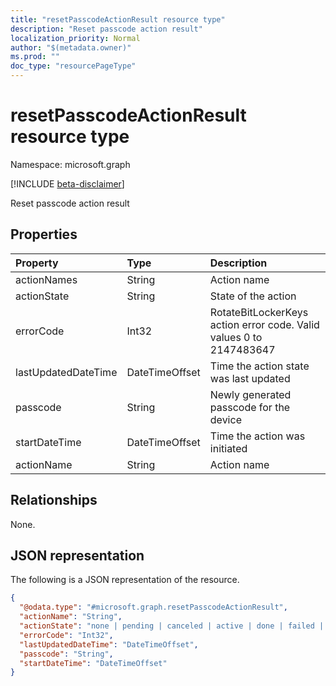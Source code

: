 ```yaml
---
title: "resetPasscodeActionResult resource type"
description: "Reset passcode action result"
localization_priority: Normal
author: "$(metadata.owner)"
ms.prod: ""
doc_type: "resourcePageType"
---
```


# resetPasscodeActionResult resource type

Namespace: microsoft.graph

[!INCLUDE [beta-disclaimer](../../includes/beta-disclaimer.md)]

Reset passcode action result

## Properties

| Property            | Type           | Description                                                         |
| :------------------ | :------------- | :------------------------------------------------------------------ |
| actionNames         | String         | Action name                                                         |
| actionState         | String         | State of the action                                                 |
| errorCode           | Int32          | RotateBitLockerKeys action error code. Valid values 0 to 2147483647 |
| lastUpdatedDateTime | DateTimeOffset | Time the action state was last updated                              |
| passcode            | String         | Newly generated passcode for the device                             |
| startDateTime       | DateTimeOffset | Time the action was initiated                                       |
| actionName          | String         | Action name                                                         |

## Relationships

None.

## JSON representation

The following is a JSON representation of the resource.

<!-- {
  "blockType": "resource",
  "@odata.type": "microsoft.graph.resetPasscodeActionResult",
}
-->

```json
{
  "@odata.type": "#microsoft.graph.resetPasscodeActionResult",
  "actionName": "String",
  "actionState": "none | pending | canceled | active | done | failed | notSupported",
  "errorCode": "Int32",
  "lastUpdatedDateTime": "DateTimeOffset",
  "passcode": "String",
  "startDateTime": "DateTimeOffset"
}
```
